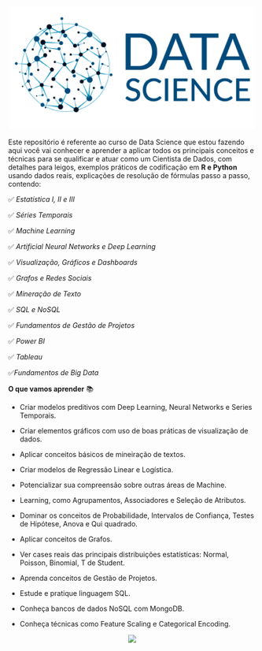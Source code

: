 <p align="center"> 
<img src="logo.png"  height="250">
</p>

Este repositório é referente ao curso de Data Science que estou fazendo aqui você vai conhecer e aprender a aplicar todos os principais conceitos e técnicas para se qualificar e atuar como um Cientista de Dados, com detalhes para leigos, exemplos práticos de codificação em **R e Python** usando dados reais, explicações de resolução de fórmulas passo a passo, contendo: 

:white_check_mark: *Estatística I, II e III*

:white_check_mark: *Séries Temporais*

:white_check_mark: *Machine Learning*

:white_check_mark: *Artificial Neural Networks e Deep Learning*

:white_check_mark: *Visualização, Gráficos e Dashboards*

:white_check_mark: *Grafos e Redes Sociais*

:white_check_mark: *Mineração de Texto*

:white_check_mark: *SQL e NoSQL*

:white_check_mark: *Fundamentos de Gestão de Projetos*

:white_check_mark: *Power BI*

:white_check_mark: *Tableau*

:white_check_mark:*Fundamentos de Big Data*

**O que vamos aprender** :books:

* Criar modelos preditivos com Deep Learning, Neural Networks e Series Temporais.

* Criar elementos gráficos com uso de boas práticas de visualização de dados.

* Aplicar conceitos básicos de mineiração de textos.

* Criar modelos de Regressão Linear e Logística.

* Potencializar sua compreensão sobre outras áreas de Machine. 

* Learning, como Agrupamentos, Associadores e Seleção de Atributos.

* Dominar os conceitos de Probabilidade, Intervalos de Confiança, Testes de Hipótese, Anova e Qui quadrado.

* Aplicar conceitos de Grafos.

* Ver cases reais das principais distribuições estatísticas: Normal, Poisson, Binomial, T de Student.

* Aprenda conceitos de Gestão de Projetos.

* Estude e pratique linguagem SQL.

* Conheça bancos de dados NoSQL com MongoDB.

* Conheça técnicas como Feature Scaling e Categorical Encoding.

<p align="center"> 
<img src="https://media.giphy.com/media/VIo556t5920j07cCR4/giphy.gif">
</p>